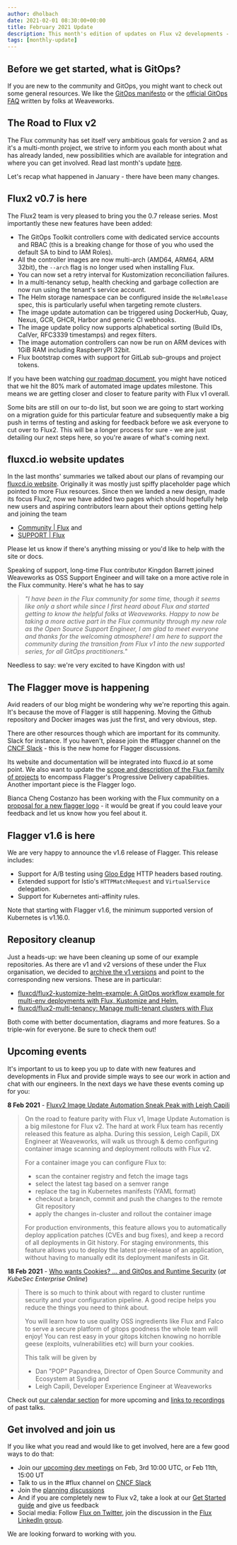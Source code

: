 ```yaml
---
author: dholbach
date: 2021-02-01 08:30:00+00:00
title: February 2021 Update
description: This month's edition of updates on Flux v2 developments - 0.7 release, Flagger 1.6 release, project and website changes, new events and more.
tags: [monthly-update]
---
```


## Before we get started, what is GitOps?

If you are new to the community and GitOps, you might want to check out
some general resources. We like the [GitOps
manifesto](https://web.archive.org/web/20231124194854/https://www.weave.works/blog/what-is-gitops-really) or the
[official GitOps FAQ](https://web.archive.org/web/20231206152723/https://www.weave.works/blog/the-official-gitops-faq)
written by folks at Weaveworks.

## The Road to Flux v2

The Flux community has set itself very ambitious goals for version 2 and
as it's a multi-month project, we strive to inform you each month about
what has already landed, new possibilities which are available for
integration and where you can get involved. Read last month's update
[here](/blog/2021/01/january-2021-update/).

Let's recap what happened in January - there have been many changes.

## Flux2 v0.7 is here

The Flux2 team is very pleased to bring you the 0.7 release series. Most
importantly these new features have been added:

- The GitOps Toolkit controllers come with dedicated service accounts
  and RBAC (this is a breaking change for those of you who used the
  default SA to bind to IAM Roles).
- All the controller images are now multi-arch (AMD64, ARM64, ARM
  32bit), the `--arch` flag is no longer used when installing Flux.
- You can now set a retry interval for Kustomization reconciliation
  failures.
- In a multi-tenancy setup, health checking and garbage collection are
  now run using the tenant\'s service account.
- The Helm storage namespace can be configured inside the `HelmRelease`
  spec, this is particularly useful when targeting remote clusters.
- The image update automation can be triggered using DockerHub, Quay,
  Nexus, GCR, GHCR, Harbor and generic CI webhooks.
- The image update policy now supports alphabetical sorting (Build
  IDs, CalVer, RFC3339 timestamps) and regex filters.
- The image automation controllers can now be run on ARM devices with
  1GiB RAM including RaspberryPI 32bit.
- Flux bootstrap comes with support for GitLab sub-groups and project
  tokens.

If you have been watching [our roadmap document](/roadmap/), you might
have noticed that we hit the 80% mark of automated image updates
milestone. This means we are getting closer and closer to feature parity
with Flux v1 overall.

Some bits are still on our to-do list, but soon we are going to start
working on a migration guide for this particular feature and
subsequently make a big push in terms of testing and asking for feedback
before we ask everyone to cut over to Flux2. This will be a longer
process for sure - we are just detailing our next steps here, so you're
aware of what's coming next.

## fluxcd.io website updates

In the last months' summaries we talked about our plans of revamping our
[fluxcd.io website](/). Originally it was mostly just
spiffy placeholder page which pointed to more Flux resources. Since then
we landed a new design, made its focus Flux2, now we have added two pages
which should hopefully help new users and aspiring contributors learn
about their options getting help and joining the team

- [Community \| Flux](/community/) and
- [SUPPORT \| Flux](/support/)

Please let us know if there's anything missing or you'd like to help
with the site or docs.

Speaking of support, long-time Flux contributor Kingdon Barrett joined
Weaveworks as OSS Support Engineer and will take on a more active role
in the Flux community. Here's what he has to say

> *\"I have been in the Flux community for some time, though it seems
> like only a short while since I first heard about Flux and started
> getting to know the helpful folks at Weaveworks. Happy to now be
> taking a more active part in the Flux community through my new role as
> the Open Source Support Engineer, I am glad to meet everyone and
> thanks for the welcoming atmosphere! I am here to support the
> community during the transition from Flux v1 into the new supported
> series, for all GitOps practitioners.\"*

Needless to say: we're very excited to have Kingdon with us!

## The Flagger move is happening

Avid readers of our blog might be wondering why we're reporting this
again. It's because the move of Flagger is still happening. Moving the
Github repository and Docker images was just the first, and very
obvious, step.

There are other resources though which are important for its community.
Slack for instance. If you haven't, please join the \#flagger channel on
the [CNCF Slack](https://slack.cncf.io) - this is the new home for Flagger
discussions.

Its website and documentation will be integrated into fluxcd.io at some
point. We also want to update the [scope and description of the Flux
family of projects](https://github.com/fluxcd/flux2/discussions/620) to
encompass Flagger's Progressive Delivery capabilities. Another important
piece is the Flagger logo.

Bianca Cheng Costanzo has been working with the Flux community on a
[proposal for a new flagger
logo](https://github.com/fluxcd/flux2/discussions/653) - it would be
great if you could leave your feedback and let us know how you feel
about it.

## Flagger v1.6 is here

We are very happy to announce the v1.6 release of Flagger. This release
includes:

- Support for A/B testing using [Gloo
  Edge](/flagger/tutorials/gloo-progressive-delivery)
  HTTP headers based routing.
- Extended support for Istio\'s `HTTPMatchRequest` and `VirtualService`
  delegation.
- Support for Kubernetes anti-affinity rules.

Note that starting with Flagger v1.6, the minimum supported version of
Kubernetes is v1.16.0.

## Repository cleanup

Just a heads-up: we have been cleaning up some of our example
repositories. As there are v1 and v2 versions of these under the Flux
organisation, we decided to [archive the v1
versions](https://github.com/fluxcd/community/issues/50) and point to
the corresponding new versions. These are in particular:

- [fluxcd/flux2-kustomize-helm-example: A GitOps workflow example for
   multi-env deployments with Flux, Kustomize and
   Helm.](https://github.com/fluxcd/flux2-kustomize-helm-example)
- [fluxcd/flux2-multi-tenancy: Manage multi-tenant clusters with
   Flux](https://github.com/fluxcd/flux2-multi-tenancy)

Both come with better documentation, diagrams and more features. So a
triple-win for everyone. Be sure to check them out!

## Upcoming events

It's important to us to keep you up to date with new features and
developments in Flux and provide simple ways to see our work in action
and chat with our engineers. In the next days we have these events
coming up for you:

**8 Feb 2021** - [Fluxv2 Image Update Automation Sneak Peak with Leigh
Capili](https://www.meetup.com/GitOps-Community/events/275745174/)

> On the road to feature parity with Flux v1, Image Update Automation is
> a big milestone for Flux v2. The hard at work Flux team has recently
> released this feature as alpha. During this session, Leigh Capili, DX
> Engineer at Weaveworks, will walk us through & demo configuring
> container image scanning and deployment rollouts with Flux v2.
>
> For a container image you can configure Flux to:
>
> - scan the container registry and fetch the image tags
> - select the latest tag based on a semver range
> - replace the tag in Kubernetes manifests (YAML format)
> - checkout a branch, commit and push the changes to the remote Git
>   repository
> - apply the changes in-cluster and rollout the container image
>
> For production environments, this feature allows you to automatically
> deploy application patches (CVEs and bug fixes), and keep a record of
> all deployments in Git history. For staging environments, this feature
> allows you to deploy the latest pre-release of an application, without
> having to manually edit its deployment manifests in Git.

**18 Feb 2021** - [Who wants Cookies? ... and GitOps and Runtime
Security](https://kubesec.aquasec.com/enterprise_online_na_2021)
(*at KubeSec Enterprise Online*)

> There is so much to think about with regard to cluster runtime
> security and your configuration pipeline. A good recipe helps you
> reduce the things you need to think about.
>
> You will learn how to use quality OSS ingredients like Flux and Falco
> to serve a secure platform of gitops goodness the whole team will
> enjoy! You can rest easy in your gitops kitchen knowing no horrible
> geese (exploits, vulnerabilities etc) will burn your cookies.
>
> This talk will be given by
>
> - Dan "POP" Papandrea, Director of Open Source Community and Ecosystem
>   at Sysdig and
> - Leigh Capili, Developer Experience Engineer at Weaveworks

Check out [our calendar section](/#calendar) for more upcoming
and [links to recordings](/resources) of past talks.

## Get involved and join us

If you like what you read and would like to get involved, here are a few
good ways to do that:

- Join our [upcoming dev meetings](/community/#meetings) on
  Feb, 3rd 10:00 UTC, or Feb 11th, 15:00 UT
- Talk to us in the \#flux channel on [CNCF Slack](https://slack.cncf.io/)
- Join the [planning discussions](https://github.com/fluxcd/flux2/discussions)
- And if you are completely new to Flux v2, take a look at our [Get
  Started guide](/flux/get-started/) and give us feedback
- Social media: Follow [Flux on Twitter](https://twitter.com/fluxcd), join the
  discussion in the [Flux LinkedIn group](https://www.linkedin.com/groups/8985374/).

We are looking forward to working with you.
